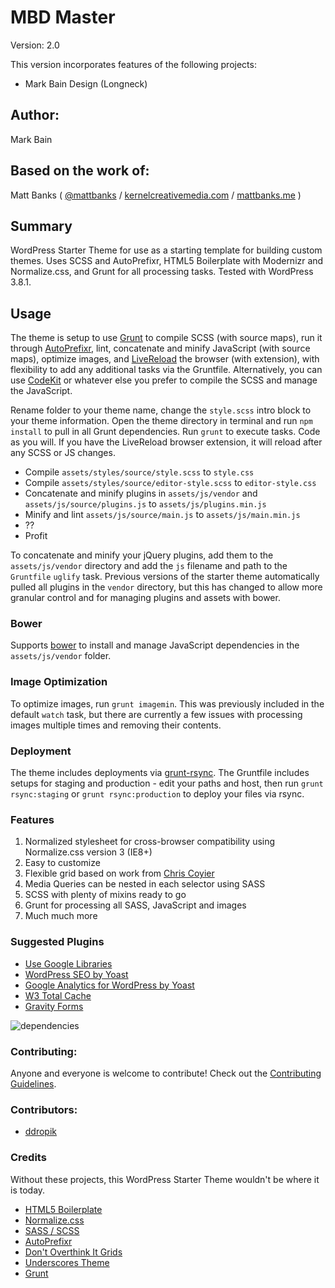 # MBD Master

Version: 2.0

This version incorporates features of the following projects:

- Mark Bain Design (Longneck)

## Author:

Mark Bain

## Based on the work of:

Matt Banks ( [@mattbanks](http://twitter.com/mattbanks) / [kernelcreativemedia.com](http://www.kernelcreativemedia.com) / [mattbanks.me](http://www.mattbanks.me) )

## Summary

WordPress Starter Theme for use as a starting template for building custom themes. Uses SCSS and AutoPrefixr, HTML5 Boilerplate with Modernizr and Normalize.css, and Grunt for all processing tasks. Tested with WordPress 3.8.1.

## Usage

The theme is setup to use [Grunt](http://gruntjs.com/) to compile SCSS (with source maps), run it through [AutoPrefixr](https://github.com/ai/autoprefixer), lint, concatenate and minify JavaScript (with source maps), optimize images, and [LiveReload](http://livereload.com/) the browser (with extension), with flexibility to add any additional tasks via the Gruntfile. Alternatively, you can use [CodeKit](http://incident57.com/codekit/) or whatever else you prefer to compile the SCSS and manage the JavaScript.

Rename folder to your theme name, change the `style.scss` intro block to your theme information. Open the theme directory in terminal and run `npm install` to pull in all Grunt dependencies. Run `grunt` to execute tasks. Code as you will. If you have the LiveReload browser extension, it will reload after any SCSS or JS changes.

- Compile `assets/styles/source/style.scss` to `style.css`
- Compile `assets/styles/source/editor-style.scss` to `editor-style.css`
- Concatenate and minify plugins in `assets/js/vendor` and `assets/js/source/plugins.js` to `assets/js/plugins.min.js`
- Minify and lint `assets/js/source/main.js` to `assets/js/main.min.js`
- ??
- Profit

To concatenate and minify your jQuery plugins, add them to the `assets/js/vendor` directory and add the `js` filename and path to the `Gruntfile` `uglify` task. Previous versions of the starter theme automatically pulled all plugins in the `vendor` directory, but this has changed to allow more granular control and for managing plugins and assets with bower.

### Bower

Supports [bower](https://github.com/bower/bower) to install and manage JavaScript dependencies in the `assets/js/vendor` folder.

### Image Optimization

To optimize images, run `grunt imagemin`. This was previously included in the default `watch` task, but there are currently a few issues with processing images multiple times and removing their contents.

### Deployment

The theme includes deployments via [grunt-rsync](https://github.com/jedrichards/grunt-rsync). The Gruntfile includes setups for staging and production - edit your paths and host, then run `grunt rsync:staging` or `grunt rsync:production` to deploy your files via rsync.

### Features

1. Normalized stylesheet for cross-browser compatibility using Normalize.css version 3 (IE8+)
2. Easy to customize
3. Flexible grid based on work from [Chris Coyier](https://twitter.com/chriscoyier)
4. Media Queries can be nested in each selector using SASS
5. SCSS with plenty of mixins ready to go
6. Grunt for processing all SASS, JavaScript and images
7. Much much more

### Suggested Plugins

* [Use Google Libraries](http://wordpress.org/extend/plugins/use-google-libraries/)
* [WordPress SEO by Yoast](http://wordpress.org/extend/plugins/wordpress-seo/)
* [Google Analytics for WordPress by Yoast](http://wordpress.org/extend/plugins/google-analytics-for-wordpress/)
* [W3 Total Cache](http://wordpress.org/extend/plugins/w3-total-cache/)
* [Gravity Forms](http://www.gravityforms.com/)

![dependencies](https://david-dm.org/mattbanks/WordPress-Starter-Theme.png)

### Contributing:

Anyone and everyone is welcome to contribute! Check out the [Contributing Guidelines](CONTRIBUTING.md).

### Contributors:

- [ddropik](https://github.com/ddropik)

### Credits

Without these projects, this WordPress Starter Theme wouldn't be where it is today.

* [HTML5 Boilerplate](http://html5boilerplate.com)
* [Normalize.css](http://necolas.github.com/normalize.css)
* [SASS / SCSS](http://sass-lang.com/)
* [AutoPrefixr](https://github.com/ai/autoprefixer)
* [Don't Overthink It Grids](css-tricks.com/dont-overthink-it-grids/)
* [Underscores Theme](https://github.com/Automattic/_s)
* [Grunt](http://gruntjs.com/)
